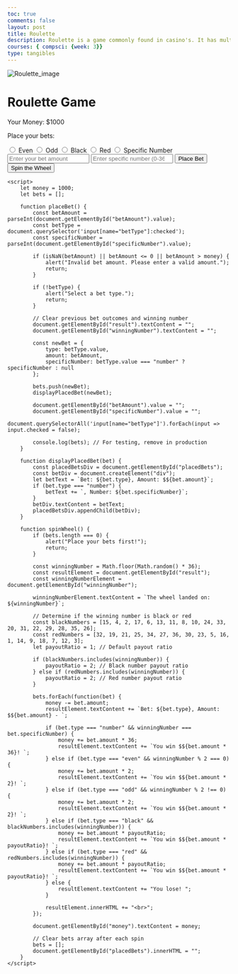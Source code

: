 ```yaml
---
toc: true
comments: false
layout: post
title: Roulette
description: Roulette is a game commonly found in casino's. It has multiple kinds of bets such as even, odd, black, red or even specific numbers. This version of Roulette includes the numbers 0-36 with 0 not counting as even, odd, black, or, red
courses: { compsci: {week: 3}}
type: tangibles
---
```


![Roulette_image](/student/images/download.jpeg)

<html>
<head>
    <title>Roulette Game</title>
    <style>
    </style>
</head>
<body>
    <h1>Roulette Game</h1>
    <div id="wheel-container">
        <div id="wheel"></div>
    </div>
    <p>Your Money: $<span id="money">1000</span></p>
    <p>Place your bets:</p>
    <div id="betOptions">
        <label><input type="radio" name="betType" value="even"> Even</label>
        <label><input type="radio" name="betType" value="odd"> Odd</label>
        <label><input type="radio" name="betType" value="black"> Black</label>
        <label><input type="radio" name="betType" value="red"> Red</label>
        <label><input type="radio" name="betType" value="number"> Specific Number</label>
        <input type="number" id="betAmount" placeholder="Enter your bet amount">
        <input type="number" id="specificNumber" placeholder="Enter specific number (0-36)">
        <button onclick="placeBet()">Place Bet</button>
    </div>
    <button onclick="spinWheel()">Spin the Wheel</button>
    <p id="result"></p>
    <p id="winningNumber"></p>
    <div id="placedBets"></div>

    <script>
        let money = 1000;
        let bets = [];

        function placeBet() {
            const betAmount = parseInt(document.getElementById("betAmount").value);
            const betType = document.querySelector('input[name="betType"]:checked');
            const specificNumber = parseInt(document.getElementById("specificNumber").value);

            if (isNaN(betAmount) || betAmount <= 0 || betAmount > money) {
                alert("Invalid bet amount. Please enter a valid amount.");
                return;
            }

            if (!betType) {
                alert("Select a bet type.");
                return;
            }

            // Clear previous bet outcomes and winning number
            document.getElementById("result").textContent = "";
            document.getElementById("winningNumber").textContent = "";

            const newBet = {
                type: betType.value,
                amount: betAmount,
                specificNumber: betType.value === "number" ? specificNumber : null
            };

            bets.push(newBet);
            displayPlacedBet(newBet);

            document.getElementById("betAmount").value = "";
            document.getElementById("specificNumber").value = "";
            document.querySelectorAll('input[name="betType"]').forEach(input => input.checked = false);

            console.log(bets); // For testing, remove in production
        }

        function displayPlacedBet(bet) {
            const placedBetsDiv = document.getElementById("placedBets");
            const betDiv = document.createElement("div");
            let betText = `Bet: ${bet.type}, Amount: $${bet.amount}`;
            if (bet.type === "number") {
                betText += `, Number: ${bet.specificNumber}`;
            }
            betDiv.textContent = betText;
            placedBetsDiv.appendChild(betDiv);
        }

        function spinWheel() {
            if (bets.length === 0) {
                alert("Place your bets first!");
                return;
            }

            const winningNumber = Math.floor(Math.random() * 36);
            const resultElement = document.getElementById("result");
            const winningNumberElement = document.getElementById("winningNumber");

            winningNumberElement.textContent = `The wheel landed on: ${winningNumber}`;

            // Determine if the winning number is black or red
            const blackNumbers = [15, 4, 2, 17, 6, 13, 11, 8, 10, 24, 33, 20, 31, 22, 29, 28, 35, 26];
            const redNumbers = [32, 19, 21, 25, 34, 27, 36, 30, 23, 5, 16, 1, 14, 9, 18, 7, 12, 3];
            let payoutRatio = 1; // Default payout ratio

            if (blackNumbers.includes(winningNumber)) {
                payoutRatio = 2; // Black number payout ratio
            } else if (redNumbers.includes(winningNumber)) {
                payoutRatio = 2; // Red number payout ratio
            }

            bets.forEach(function(bet) {
                money -= bet.amount;
                resultElement.textContent += `Bet: ${bet.type}, Amount: $${bet.amount} - `;

                if (bet.type === "number" && winningNumber === bet.specificNumber) {
                    money += bet.amount * 36;
                    resultElement.textContent += `You win $${bet.amount * 36}! `;
                } else if (bet.type === "even" && winningNumber % 2 === 0) {
                    money += bet.amount * 2;
                    resultElement.textContent += `You win $${bet.amount * 2}! `;
                } else if (bet.type === "odd" && winningNumber % 2 !== 0) {
                    money += bet.amount * 2;
                    resultElement.textContent += `You win $${bet.amount * 2}! `;
                } else if (bet.type === "black" && blackNumbers.includes(winningNumber)) {
                    money += bet.amount * payoutRatio;
                    resultElement.textContent += `You win $${bet.amount * payoutRatio}! `;
                } else if (bet.type === "red" && redNumbers.includes(winningNumber)) {
                    money += bet.amount * payoutRatio;
                    resultElement.textContent += `You win $${bet.amount * payoutRatio}! `;
                } else {
                    resultElement.textContent += "You lose! ";
                }

                resultElement.innerHTML += "<br>";
            });

            document.getElementById("money").textContent = money;

            // Clear bets array after each spin
            bets = [];
            document.getElementById("placedBets").innerHTML = "";
        }
    </script>
</body>
</html>
